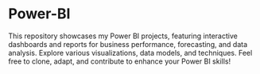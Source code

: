 # Power-BI
This repository showcases my Power BI projects, featuring interactive dashboards and reports for business performance, forecasting, and data analysis. Explore various visualizations, data models, and techniques. Feel free to clone, adapt, and contribute to enhance your Power BI skills!
